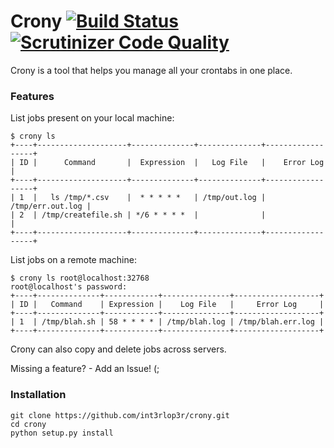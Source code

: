 # Crony [![Build Status](https://scrutinizer-ci.com/g/int3rlop3r/crony/badges/build.png?b=master)](https://scrutinizer-ci.com/g/int3rlop3r/crony/build-status/master) [![Scrutinizer Code Quality](https://scrutinizer-ci.com/g/int3rlop3r/crony/badges/quality-score.png?b=master)](https://scrutinizer-ci.com/g/int3rlop3r/crony/?branch=master)
Crony is a tool that helps you manage all your crontabs in one place.

### Features

List jobs present on your local machine:

    $ crony ls
    +----+--------------------+--------------+--------------+------------------+
    | ID |      Command       |  Expression  |   Log File   |    Error Log     |
    +----+--------------------+--------------+--------------+------------------+
    | 1  |   ls /tmp/*.csv    |  * * * * *   | /tmp/out.log | /tmp/err.out.log |
    | 2  | /tmp/createfile.sh | */6 * * * *  |              |                  |
    +----+--------------------+--------------+--------------+------------------+

List jobs on a remote machine:

    $ crony ls root@localhost:32768 
    root@localhost's password: 
    +----+--------------+------------+---------------+-------------------+
    | ID |   Command    | Expression |    Log File   |     Error Log     |
    +----+--------------+------------+---------------+-------------------+
    | 1  | /tmp/blah.sh | 58 * * * * | /tmp/blah.log | /tmp/blah.err.log |
    +----+--------------+------------+---------------+-------------------+

Crony can also copy and delete jobs across servers.

Missing a feature? - Add an Issue! (;

### Installation

    git clone https://github.com/int3rlop3r/crony.git
    cd crony
    python setup.py install
